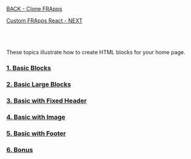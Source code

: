 <!-- ------------------------------------------------------------------------- -->

<div class="page-back">

[BACK - Clone FRApps](/Setup/fr0103_Clone-FR-Apps.md)
</div><div class="page-next">

[Custom FRApps React - NEXT](/Setup/fr0105_Custom-FR-Apps-React.md)
</div><div style="margin-top:35px">&nbsp;</div> 
 
<!-- ------------------------------------------------------------------------- -->

These topics illustrate how to create HTML blocks for your home page. 

### [1. Basic Blocks             ](/FRApps/fr020101_Basic-Blocks.md)        <!-- {docsify-ignore-all} -->
### [2. Basic Large Blocks       ](/FRApps/fr020102_Basic-Large-Blocks.md)
### [3. Basic with Fixed Header  ](/FRApps/fr020103_Basic-with-Fixed-Header.md)
### [4. Basic with Image         ](/FRApps/fr020104_Basic-with-Image.md)
### [5. Basic with Footer        ](/FRApps/fr020104_Basic-with-Footer.md)
### [6. Bonus                    ](/FRApps/fr020105_Basic-Blocks.md)
